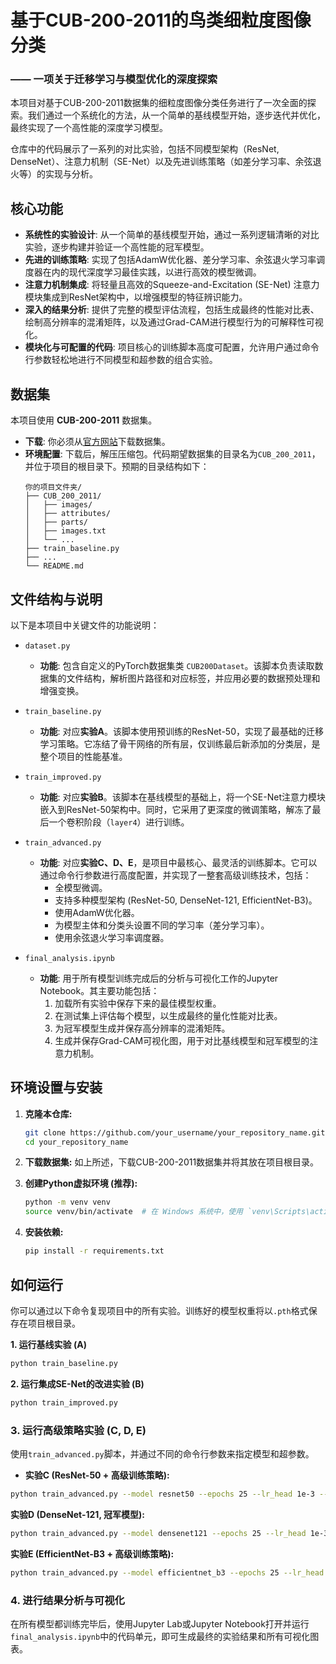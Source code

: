 # 基于CUB-200-2011的鸟类细粒度图像分类
### —— 一项关于迁移学习与模型优化的深度探索

本项目对基于CUB-200-2011数据集的细粒度图像分类任务进行了一次全面的探索。我们通过一个系统化的方法，从一个简单的基线模型开始，逐步迭代并优化，最终实现了一个高性能的深度学习模型。

仓库中的代码展示了一系列的对比实验，包括不同模型架构（ResNet, DenseNet）、注意力机制（SE-Net）以及先进训练策略（如差分学习率、余弦退火等）的实现与分析。

## 核心功能

-   **系统性的实验设计**: 从一个简单的基线模型开始，通过一系列逻辑清晰的对比实验，逐步构建并验证一个高性能的冠军模型。
-   **先进的训练策略**: 实现了包括AdamW优化器、差分学习率、余弦退火学习率调度器在内的现代深度学习最佳实践，以进行高效的模型微调。
-   **注意力机制集成**: 将轻量且高效的Squeeze-and-Excitation (SE-Net) 注意力模块集成到ResNet架构中，以增强模型的特征辨识能力。
-   **深入的结果分析**: 提供了完整的模型评估流程，包括生成最终的性能对比表、绘制高分辨率的混淆矩阵，以及通过Grad-CAM进行模型行为的可解释性可视化。
-   **模块化与可配置的代码**: 项目核心的训练脚本高度可配置，允许用户通过命令行参数轻松地进行不同模型和超参数的组合实验。

## 数据集

本项目使用 **CUB-200-2011** 数据集。

-   **下载**: 你必须从[官方网站](http://www.vision.caltech.edu/datasets/cub_200_2011/)下载数据集。
-   **环境配置**: 下载后，解压压缩包。代码期望数据集的目录名为`CUB_200_2011`，并位于项目的根目录下。预期的目录结构如下：
    ```
    你的项目文件夹/
    ├── CUB_200_2011/
    │   ├── images/
    │   ├── attributes/
    │   ├── parts/
    │   ├── images.txt
    │   └── ...
    ├── train_baseline.py
    ├── ...
    └── README.md
    ```

## 文件结构与说明

以下是本项目中关键文件的功能说明：

-   `dataset.py`
    -   **功能**: 包含自定义的PyTorch数据集类 `CUB200Dataset`。该脚本负责读取数据集的文件结构，解析图片路径和对应标签，并应用必要的数据预处理和增强变换。

-   `train_baseline.py`
    -   **功能**: 对应**实验A**。该脚本使用预训练的ResNet-50，实现了最基础的迁移学习策略。它冻结了骨干网络的所有层，仅训练最后新添加的分类层，是整个项目的性能基准。

-   `train_improved.py`
    -   **功能**: 对应**实验B**。该脚本在基线模型的基础上，将一个SE-Net注意力模块嵌入到ResNet-50架构中。同时，它采用了更深度的微调策略，解冻了最后一个卷积阶段（`layer4`）进行训练。

-   `train_advanced.py`
    -   **功能**: 对应**实验C、D、E**，是项目中最核心、最灵活的训练脚本。它可以通过命令行参数进行高度配置，并实现了一整套高级训练技术，包括：
        -   全模型微调。
        -   支持多种模型架构 (ResNet-50, DenseNet-121, EfficientNet-B3)。
        -   使用AdamW优化器。
        -   为模型主体和分类头设置不同的学习率（差分学习率）。
        -   使用余弦退火学习率调度器。

-   `final_analysis.ipynb`
    -   **功能**: 用于所有模型训练完成后的分析与可视化工作的Jupyter Notebook。其主要功能包括：
        1.  加载所有实验中保存下来的最佳模型权重。
        2.  在测试集上评估每个模型，以生成最终的量化性能对比表。
        3.  为冠军模型生成并保存高分辨率的混淆矩阵。
        4.  生成并保存Grad-CAM可视化图，用于对比基线模型和冠军模型的注意力机制。


## 环境设置与安装

1.  **克隆本仓库:**
    ```bash
    git clone https://github.com/your_username/your_repository_name.git
    cd your_repository_name
    ```

2.  **下载数据集:** 如上所述，下载CUB-200-2011数据集并将其放在项目根目录。

3.  **创建Python虚拟环境 (推荐):**
    ```bash
    python -m venv venv
    source venv/bin/activate  # 在 Windows 系统中，使用 `venv\Scripts\activate`
    ```

4.  **安装依赖:**
    ```bash
    pip install -r requirements.txt
    ```

## 如何运行

你可以通过以下命令复现项目中的所有实验。训练好的模型权重将以`.pth`格式保存在项目根目录。

**1. 运行基线实验 (A)**
```bash
python train_baseline.py
```

**2. 运行集成SE-Net的改进实验 (B)**
```bash
python train_improved.py
```

### 3. 运行高级策略实验 (C, D, E)

使用`train_advanced.py`脚本，并通过不同的命令行参数来指定模型和超参数。

- **实验C (ResNet-50 + 高级训练策略):**
```bash
python train_advanced.py --model resnet50 --epochs 25 --lr_head 1e-3 --lr_body 1e-4
```
**实验D (DenseNet-121, 冠军模型):**
```bash
python train_advanced.py --model densenet121 --epochs 25 --lr_head 1e-3 --lr_body 1e-4
```
**实验E (EfficientNet-B3 + 高级训练策略):**
```bash
python train_advanced.py --model efficientnet_b3 --epochs 25 --lr_head 1e-3 --lr_body 1e-4
```

### 4. 进行结果分析与可视化
在所有模型都训练完毕后，使用Jupyter Lab或Jupyter Notebook打开并运行`final_analysis.ipynb`中的代码单元，即可生成最终的实验结果和所有可视化图表。
